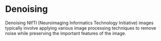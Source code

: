 # Denoising
Denoising NIfTI (Neuroimaging Informatics Technology Initiative) images typically involve applying various image processing techniques to remove noise while preserving the important features of the image.
